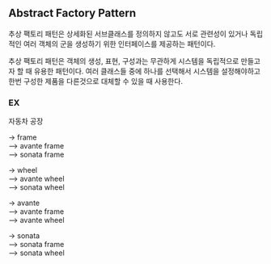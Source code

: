 ## Abstract Factory Pattern

추상 팩토리 패턴은 상세화된 서브클래스를 정의하지 않고도 서로 관련성이 있거나 독립적인 여러 객체의 군을 생성하기 위한 인터페이스를 제공하는 패턴이다.

추상 팩토리 패턴은 객체의 생성, 표현, 구성과는 무관하게 시스템을 독립적으로 만들고자 할 때 유용한 패턴이다. 여러 클래스들 중에 하나를 선택해서 시스템을 설정해야하고 한번 구성한 제품을 다른것으로 대체할 수 있을 때 사용한다.

### EX

자동차 공장

-> frame<br/>
--> avante frame<br/>
--> sonata frame

-> wheel<br/>
--> avante wheel<br/>
--> sonata wheel

-> avante<br/>
--> avante frame<br/>
--> avante wheel

-> sonata<br/>
--> sonata frame<br/>
--> sonata wheel